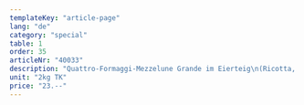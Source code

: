 ```yaml
---
templateKey: "article-page"
lang: "de"
category: "special"
table: 1
order: 35
articleNr: "40033"
description: "Quattro-Formaggi-Mezzelune Grande im Eierteig\n(Ricotta, Gorgonzola, Taleggio und Parmesan)"
unit: "2kg TK"
price: "23.--"
---
```

